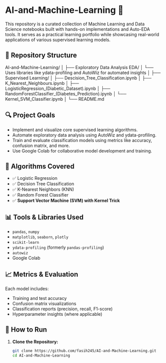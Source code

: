 # AI-and-Machine-Learning 🚀

This repository is a curated collection of Machine Learning and Data Science notebooks built with hands-on implementations and Auto-EDA tools. It serves as a practical learning portfolio while showcasing real-world applications of various supervised learning models.

## 📁 Repository Structure
AI-and-Machine-Learning/
│
├── Exploratory Data Analysis EDA/
│ └── Uses libraries like ydata-profiling and AutoWiz for automated insights
│
├── Supervised Learning/
│ ├── Descision_Tree_Classification.ipynb
│ ├── K_Nearest_Neighbours.ipynb
│ ├── LogisticRegression_(Diabetic_Dataset).ipynb
│ ├── RandomForestClassifier_(Diabetes_Prediction).ipynb
│ └── Kernel_SVM_Classifier.ipynb
│
└── README.md


## 🔍 Project Goals

- Implement and visualize core supervised learning algorithms.
- Automate exploratory data analysis using AutoWiz and ydata-profiling.
- Train and evaluate classification models using metrics like accuracy, confusion matrix, and more.
- Use Google Colab for collaborative model development and training.

## 🧠 Algorithms Covered

- ✅ Logistic Regression
- ✅ Decision Tree Classification
- ✅ K-Nearest Neighbors (KNN)
- ✅ Random Forest Classifier
- ✅ **Support Vector Machine (SVM) with Kernel Trick**

## 📊 Tools & Libraries Used

- `pandas`, `numpy`
- `matplotlib`, `seaborn`, `plotly`
- `scikit-learn`
- `ydata-profiling` (formerly `pandas-profiling`)
- `autowiz`
- Google Colab

## 📈 Metrics & Evaluation

Each model includes:
- Training and test accuracy
- Confusion matrix visualizations
- Classification reports (precision, recall, F1-score)
- Hyperparameter insights (where applicable)

## 📌 How to Run

1. **Clone the Repository:**

   ```bash
   git clone https://github.com/fasih245/AI-and-Machine-Learning.git
   cd AI-and-Machine-Learning
